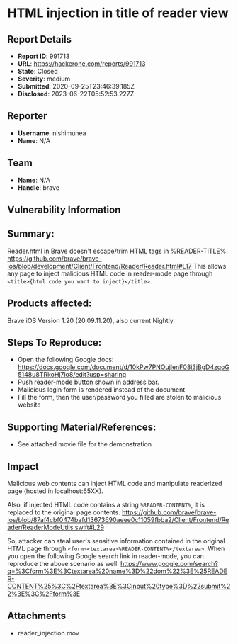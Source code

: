 # HTML injection in title of reader view

## Report Details
- **Report ID**: 991713
- **URL**: https://hackerone.com/reports/991713
- **State**: Closed
- **Severity**: medium
- **Submitted**: 2020-09-25T23:46:39.185Z
- **Disclosed**: 2023-06-22T05:52:53.227Z

## Reporter
- **Username**: nishimunea
- **Name**: N/A

## Team
- **Name**: N/A
- **Handle**: brave

## Vulnerability Information
## Summary:

Reader.html in Brave doesn't escape/trim HTML tags in %READER-TITLE%.
https://github.com/brave/brave-ios/blob/development/Client/Frontend/Reader/Reader.html#L17
This allows any page to inject malicious HTML code in reader-mode page through `<title>{html code you want to inject}</title>`.

## Products affected: 

Brave iOS Version 1.20 (20.09.11.20), also current Nightly

## Steps To Reproduce:

* Open the following Google docs: https://docs.google.com/document/d/10kPw7PNOujlenF08i3jBgD4zqoG5148u8TRkoHj7io8/edit?usp=sharing
* Push reader-mode button shown in address bar.
* Malicious login form is rendered instead of the document
* Fill the form, then the user/password you filled are stolen to malicious website

## Supporting Material/References:

  * See attached movie file for the demonstration

## Impact

Malicious web contents can inject HTML code and manipulate readerized page (hosted in localhost:65XX).

Also, if injected HTML code contains a string `%READER-CONTENT%`, it is replaced to the original page contents.
https://github.com/brave/brave-ios/blob/87af4cbf0474bafd13673690aeee0c11059fbba2/Client/Frontend/Reader/ReaderModeUtils.swift#L29

So, attacker can steal user's sensitive information contained in the original HTML page through `<form><textarea>%READER-CONTENT%</textarea>`.
When you open the following Google search link in reader-mode, you can reproduce the above scenario as well.
https://www.google.com/search?q=%3Cform%3E%3Ctextarea%20name%3D%22dom%22%3E%25READER-CONTENT%25%3C%2Ftextarea%3E%3Cinput%20type%3D%22submit%22%3E%3C%2Fform%3E

## Attachments
- reader_injection.mov
